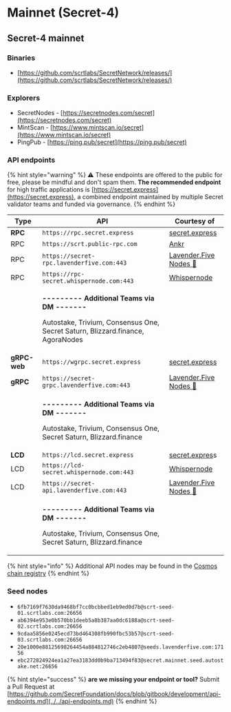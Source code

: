 # Mainnet (Secret-4)

## Secret-4 mainnet

### Binaries

* [https://github.com/scrtlabs/SecretNetwork/releases/](https://github.com/scrtlabs/SecretNetwork/releases/)

### Explorers

* SecretNodes - [https://secretnodes.com/secret](https://secretnodes.com/secret)
* MintScan - [https://www.mintscan.io/secret](https://www.mintscan.io/secret)
* PingPub - [https://ping.pub/secret](https://ping.pub/secret)

### API endpoints

{% hint style="warning" %}
⚠️ These endpoints are offered to the public for free, please be mindful and don't spam them. **The recommended endpoint** for high traffic applications is [https://secret.express](https://secret.express), a combined endpoint maintained by multiple Secret validator teams and funded via governance.
{% endhint %}

| Type         | API                                                                                                                                                        | Courtesy of                                               |
| ------------ | ---------------------------------------------------------------------------------------------------------------------------------------------------------- | --------------------------------------------------------- |
| **RPC**      | `https://rpc.secret.express`                                                                                                                               | [secret.express](https://secret.express)                  |
| RPC          | `https://scrt.public-rpc.com`                                                                                                                              | [Ankr](https://scrt.public-rpc.com/)                      |
| RPC          | `https://secret-rpc.lavenderfive.com:443`                                                                                                                  | [Lavender.Five Nodes 🐝](https://github.com/LavenderFive) |
| RPC          | `https://rpc-secret.whispernode.com:443`                                                                                                                   | [Whispernode](https://www.whispernode.com/)               |
|              | <p><strong>--------- Additional Teams via DM -------</strong></p><p>Autostake, Trivium, Consensus One, Secret Saturn, Blizzard.finance, AgoraNodes<br></p> |                                                           |
| **gRPC-web** | `https://wgrpc.secret.express`                                                                                                                             | [secret.express](https://secret.express)                  |
| **gRPC**     | `https://secret-grpc.lavenderfive.com:443`                                                                                                                 | [Lavender.Five Nodes 🐝](https://github.com/LavenderFive) |
|              | <p><strong>--------- Additional Teams via DM -------</strong></p><p>Autostake, Trivium, Consensus One, Secret Saturn, Blizzard.finance</p>                 |                                                           |
| **LCD**      | `https://lcd.secret.express`                                                                                                                               | [secret.expres](https://secret.express)s                  |
| LCD          | `https://lcd-secret.whispernode.com:443`                                                                                                                   | [Whispernode](https://www.whispernode.com/)               |
| LCD          | `https://secret-api.lavenderfive.com:443`                                                                                                                  | [Lavender.Five Nodes 🐝](https://github.com/LavenderFive) |
|              | <p><strong>--------- Additional Teams via DM -------</strong></p><p>Autostake, Trivium, Consensus One, Secret Saturn, Blizzard.finance</p>                 |                                                           |

{% hint style="info" %}
Additional API nodes may be found in the [Cosmos chain registry](https://github.com/cosmos/chain-registry/blob/master/secretnetwork/chain.json)
{% endhint %}

### Seed nodes

* `6fb7169f7630da9468bf7cc0bcbbed1eb9ed0d7b@scrt-seed-01.scrtlabs.com:26656`
* `ab6394e953e0b570bb1deeb5a8b387aa0dc6188a@scrt-seed-02.scrtlabs.com:26656`
* `9cdaa5856e0245ecd73bd464308fb990fbc53b57@scrt-seed-03.scrtlabs.com:26656`
* `20e1000e88125698264454a884812746c2eb4807@seeds.lavenderfive.com:17156`
* `ebc272824924ea1a27ea3183dd0b9ba713494f83@secret.mainnet.seed.autostake.net:26656`

{% hint style="success" %}
**are we missing your endpoint or tool?** Submit a Pull Request at [https://github.com/SecretFoundation/docs/blob/gitbook/development/api-endpoints.md](../../api-endpoints.md)
{% endhint %}
